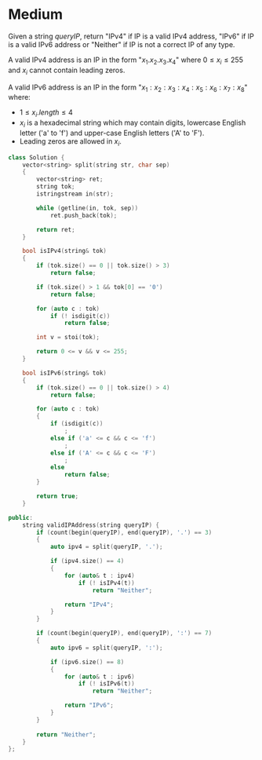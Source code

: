 # Medium

Given a string $queryIP$, return "IPv4" if IP is a valid IPv4 address, "IPv6" if IP is a valid IPv6 address or "Neither" if IP is not a correct IP of any type.

A valid IPv4 address is an IP in the form "$x_1.x_2.x_3.x_4$" where $0 \leq x_i \leq 255$ and $x_i$ cannot contain leading zeros.

A valid IPv6 address is an IP in the form "$x_1:x_2:x_3:x_4:x_5:x_6:x_7:x_8$" where:

- $1 \leq x_i.length \leq 4$
- $x_i$ is a hexadecimal string which may contain digits, lowercase English letter ('a' to 'f') and upper-case English letters ('A' to 'F').
- Leading zeros are allowed in $x_i$.

```cpp
class Solution {
    vector<string> split(string str, char sep)
    {
        vector<string> ret;
        string tok;
        istringstream in(str);

        while (getline(in, tok, sep))
            ret.push_back(tok);

        return ret;
    }

    bool isIPv4(string& tok)
    {
        if (tok.size() == 0 || tok.size() > 3)
            return false;

        if (tok.size() > 1 && tok[0] == '0')
            return false;

        for (auto c : tok)
            if (! isdigit(c))
                return false;

        int v = stoi(tok);

        return 0 <= v && v <= 255;
    }

    bool isIPv6(string& tok)
    {
        if (tok.size() == 0 || tok.size() > 4)
            return false;

        for (auto c : tok)
        {
            if (isdigit(c))
                ;
            else if ('a' <= c && c <= 'f')
                ;
            else if ('A' <= c && c <= 'F')
                ;
            else
                return false;
        }

        return true;
    }

public:
    string validIPAddress(string queryIP) {
        if (count(begin(queryIP), end(queryIP), '.') == 3)
        {
            auto ipv4 = split(queryIP, '.');

            if (ipv4.size() == 4)
            {
                for (auto& t : ipv4)
                    if (! isIPv4(t))
                        return "Neither";

                return "IPv4";
            }
        }

        if (count(begin(queryIP), end(queryIP), ':') == 7)
        {
            auto ipv6 = split(queryIP, ':');

            if (ipv6.size() == 8)
            {
                for (auto& t : ipv6)
                    if (! isIPv6(t))
                        return "Neither";

                return "IPv6";
            }
        }
        
        return "Neither";
    }
};
```
